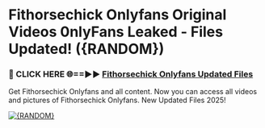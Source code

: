 # Fithorsechick Onlyfans Original Videos 0nlyFans Leaked - Files Updated! ({RANDOM})

<h3>🔴 CLICK HERE 🌐==►► <a href="https://betterlinks.top/A2PfLJ" rel="nofollow">Fithorsechick Onlyfans Updated Files</a></h3>

Get Fithorsechick Onlyfans and all content. Now you can access all videos and pictures of Fithorsechick Onlyfans. New Updated Files 2025!

[![{RANDOM}](https://i.imgur.com/ppqm5kG.gif)](https://betterlinks.top/A2PfLJ)